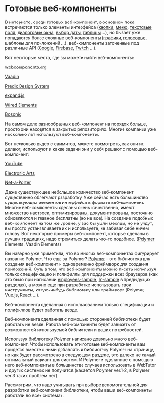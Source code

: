 # Готовые веб-компоненты

В интернете, среди готовых веб-компонент, в основном пока встречаются только элементы интерфейса ([кнопки](https://www.webcomponents.org/search/button), [меню](https://www.webcomponents.org/search/menu), [текстовые поля](https://www.webcomponents.org/search/input), [диалоговые окна](https://www.webcomponents.org/search/dialog), [выбор даты](https://www.webcomponents.org/search/date-picker), [таблицы](https://www.webcomponents.org/search/grid) ...), но бывает уже попадаются более сложные веб-компоненты ([графики](https://vaadin.com/components/vaadin-charts/examples), [голосовые](https://www.webcomponents.org/element/zenorocha/voice-elements), [шаблоны для приложений](https://www.webcomponents.org/element/PolymerElements/app-layout) ...), веб-компоненты заточенные под различные API ([Google](https://www.webcomponents.org/element/GoogleWebComponents/google-apis), [Firebase](https://www.webcomponents.org/element/firebase/polymerfire), [Twitch](https://www.webcomponents.org/element/klarkc/streaming-list) ...).

Вот некоторые места, где вы можете найти веб-компоненты:

[webcomponents.org](https://www.webcomponents.org/)

[Vaadin](https://vaadin.com)

[Predix Design System](https://www.predix-ui.com)

[expand.js](https://expandjs.com)

[Wired Elements](https://wiredjs.com)

[Bosonic](https://bosonic.github.io)

На самом деле разнообразных веб-компонент на порядок больше, просто они находятся в закрытых репозиториях. Многие компании уже несколько лет используют веб-компоненты.

Вот несколько видео с саммитов, можете посмотреть, как они их делают, используют и какие задачи они у себя решают с помощью веб-компонент:

[YouTube](https://www.youtube.com/watch?v=tNulrEbTQf8)

[Electronic Arts](https://www.youtube.com/watch?v=FJ2KEvzlyo4)

[Net-a-Porter](https://www.youtube.com/watch?v=DwrLEd0gBcA)

Даже существующее небольшое количество веб-компонент существенно облегчают разработку. Уже сейчас есть большинство существующих элементов интерфейса в формате веб-компонент. Многие веб-компоненты сделаны очень качественно, имеют множество настроек, оптимизированы, документированы, постоянно обновляются и главное бесплатны (но не все). На создание подобных веб-компонент на том же уровне, у вас бы ушли месяцы, но не уйдут, вы просто устанавливаете их и используете, не забивая себе ничем голову. Вот некоторые примеры веб-компонент, которые сделаны в лучших традициях, надо стремиться делать что-то подобное. ([Polymer Elements](https://www.webcomponents.org/search/polymerElements), [Vaadin Elements](https://vaadin.com/elements/browse))

Вы наверно уже приметили, что во многих веб-компонентах фигурирует название Polymer. Что еще за Polymer? [Polymer](https://polymer-project.org) - это библиотека для создания веб-компонент и одновременно фреймворк для создания приложений. Суть в том, что веб-компоненты можно писать используя только спецификацию и полифиллы для поддержки всех браузеров (как это было при написании [employees-sample](https://github.com/maksimyurkov/employees-sample), [h1-sample](https://github.com/maksimyurkov/h1-sample) в предыдущих разделах), а можно еще при разработке использовать свои инструменты, какую-нибудь библиотеку или фреймворк (Polymer, Vue.js, React ...).

Веб-компонента сделанная с использованием только спецификации и полифиллов будет работать везде.

Веб-компонента сделанная с помощью сторонней библиотеки будет работать не везде. Работа веб-компоненты будет зависеть от возможностей используемой библиотеки и ваших потребностей.

Используя библиотеку Polymer написано довольно много веб-компонент. Чтобы использовать эти готовые веб-компоненты вам придется вместе с ними добавлять и библиотеку Polymer на страницу, но как будет рассмотрено в следующем разделе, это далеко не самый оптимальный вариант для систем. И Polymer и сделанные с помощью него веб-компоненты в большинстве случаев использовать в WebTutor и других системах не получится.(касается Polymer ver.1-2, в Polymer ver.3 таких проблем нет)

Рассмотрим, что надо учитывать при выборе вспомогательной для разработки веб-компонент библиотеки, чтобы ваши веб-компоненты работали  во всех системах.

